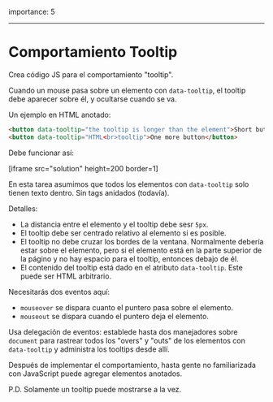 importance: 5

---

# Comportamiento Tooltip

Crea código JS para el comportamiento "tooltip".

Cuando un mouse pasa sobre un elemento con `data-tooltip`, el tooltip debe aparecer sobre él, y ocultarse cuando se va.

Un ejemplo en HTML anotado:
```html
<button data-tooltip="the tooltip is longer than the element">Short button</button>
<button data-tooltip="HTML<br>tooltip">One more button</button>
```

Debe funcionar así:

[iframe src="solution" height=200 border=1]

En esta tarea asumimos que todos los elementos con `data-tooltip` solo tienen texto dentro. Sin tags anidados (todavía).

Detalles:

- La distancia entre el elemento y el tooltip debe sesr `5px`.
- El tooltip debe ser centrado relativo al elemento si es posible.
- El tooltip no debe cruzar los bordes de la ventana. Normalmente debería estar sobre el elemento, pero si el elemento está en la parte superior de la págino y no hay espacio para el tooltip, entonces debajo de él.
- El contenido del tooltip está dado en el atributo `data-tooltip`. Este puede ser HTML arbitrario.

Necesitarás dos eventos aquí:
- `mouseover` se dispara cuanto el puntero pasa sobre el elemento.
- `mouseout` se dispara cuando el puntero deja el elemento.

Usa delegación de eventos: establede hasta dos manejadores sobre `document` para rastrear todos los "overs" y "outs" de los elementos con `data-tooltip` y administra los tooltips desde allí.

Después de implementar el comportamiento, hasta gente no familiarizada con JavaScript puede agregar elementos anotados.

P.D. Solamente un tooltip puede mostrarse a la vez.
